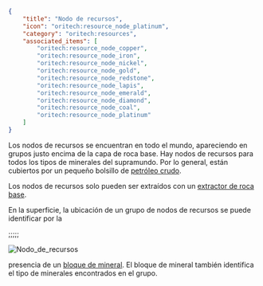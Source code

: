 ```json
{
	"title": "Nodo de recursos",
	"icon": "oritech:resource_node_platinum",
	"category": "oritech:resources",
	"associated_items": [
		"oritech:resource_node_copper",
		"oritech:resource_node_iron",
		"oritech:resource_node_nickel",
		"oritech:resource_node_gold",
		"oritech:resource_node_redstone",
		"oritech:resource_node_lapis",
		"oritech:resource_node_emerald",
		"oritech:resource_node_diamond",
		"oritech:resource_node_coal",
		"oritech:resource_node_platinum"
	]
}
```

Los nodos de recursos se encuentran en todo el mundo, apareciendo en grupos justo encima de la capa de roca base. Hay nodos de recursos para todos los tipos de minerales del supramundo. Por lo general, están cubiertos por un pequeño bolsillo de [petróleo crudo](^oritech:resources/crude_oil).

Los nodos de recursos solo pueden ser extraídos con un [extractor de roca base](^oritech:interaction/deepdrill).

En la superficie, la ubicación de un grupo de nodos de recursos se puede identificar por la

;;;;;

![Nodo_de_recursos](oritech:textures/book/resource_node.png,fit)

presencia de un [bloque de mineral](^oritech:resources/ore_boulder). El bloque de mineral también identifica el tipo de minerales encontrados en el grupo.
